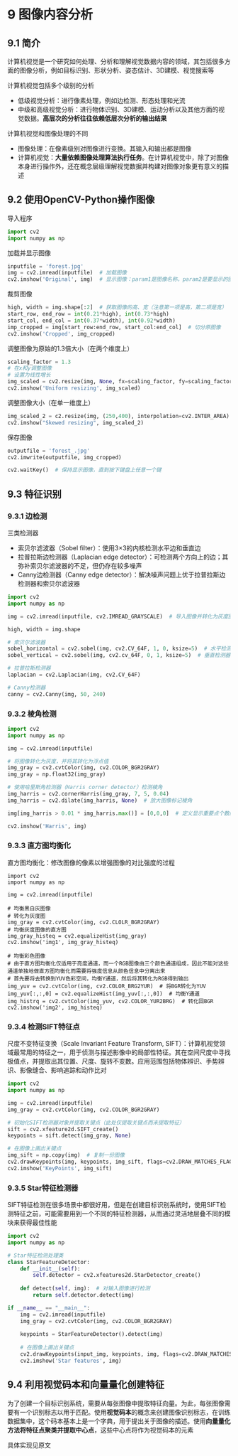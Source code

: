 # 9 图像内容分析

## 9.1 简介
计算机视觉是一个研究如何处理、分析和理解视觉数据内容的领域，其包括很多方面的图像分析，例如目标识别、形状分析、姿态估计、3D建模、视觉搜索等

计算机视觉包括多个级别的分析
* 低级视觉分析：进行像素处理，例如边检测、形态处理和光流
* 中级和高级视觉分析：进行物体识别、3D建模、运动分析以及其他方面的视觉数据。**高层次的分析往往依赖低层次分析的输出结果**

计算机视觉和图像处理的不同
* 图像处理：在像素级别对图像进行变换。其输入和输出都是图像
* 计算机视觉：**大量依赖图像处理算法执行任务**。在计算机视觉中，除了对图像本身进行操作外，还在概念层级理解视觉数据并构建对图像对象更有意义的描述
## 9.2 使用OpenCV-Python操作图像
导入程序
```python
import cv2
import numpy as np
```
加载并显示图像
```python
inputfile = 'forest.jpg'
img = cv2.imread(inputfile)  # 加载图像
cv2.imshow('Original', img)  # 显示图像：param1是图像名称，param2是要显示的图像
```
裁剪图像
```python
high, width = img.shape[:2]  # 获取图像的高、宽（注意第一项是高，第二项是宽）
start_row, end_row = int(0.21*high), int(0.73*high)
start_col, end_col = int(0.37*width), int(0.92*width)
imp_cropped = img[start_row:end_row, start_col:end_col]  # 切分原图像
cv2.imshow('Cropped', img_cropped)
```
调整图像为原始的1.3倍大小（在两个维度上）
```python
scaling_factor = 1.3
# 在x和y调整图像
# 设置为线性增长
img_scaled = cv2.resize(img, None, fx=scaling_factor, fy=scaling_factor, interpolation=cv2.INTER_LINEAR)
cv2.imshow('Uniform resizing', img_scaled)
```
调整图像大小（在单一维度上）
```python
img_scaled_2 = c2.resize(img, (250,400), interpolation=cv2.INTER_AREA)
cv2.imshow("Skewed resizing", img_scaled_2)
```
保存图像
```python
outputfile = 'forest_.jpg'
cv2.imwrite(outputfile, img_cropped)

cv2.waitKey()  # 保持显示图像，直到按下键盘上任意一个键
```
## 9.3 特征识别
### 9.3.1 边检测
三类检测器
* 索贝尔滤波器（Sobel filter）：使用3×3的内核检测水平边和垂直边
* 拉普拉斯边检测器（Laplacian edge detector）：可检测两个方向上的边；其弥补索贝尔滤波器的不足，但仍存在较多噪声
* Canny边检测器（Canny edge detector）：解决噪声问题上优于拉普拉斯边检测器和索贝尔滤波器
```python
import cv2
import numpy as np

img = cv2.imread(inputfile, cv2.IMREAD_GRAYSCALE)  # 导入图像并转化为灰度图

high, width = img.shape

# 索贝尔滤波器
sobel_horizontal = cv2.sobel(img, cv2.CV_64F, 1, 0, ksize=5)  # 水平检测器
sobel_vertical = cv2.sobel(img, cv2.cv_64F, 0, 1, ksize=5)  # 垂直检测器

# 拉普拉斯检测器
laplacian = cv2.Laplacian(img, cv2.CV_64F)

# Canny检测器
canny = cv2.Canny(img, 50, 240)
```
### 9.3.2 棱角检测
```python
import cv2
import numpy as np

img = cv2.imread(inputfile)

# 将图像转化为灰度，并将其转化为浮点值
img_gray = cv2.cvtColor(img, cv2.COLOR_BGR2GRAY)
img_gray = np.float32(img_gray)

# 使用哈里斯角检测器（Harris corner detector）检测棱角
img_harris = cv2.cornerHarris(img_gray, 7, 5, 0.04)
img_harris = cv2.dilate(img_harris, None)  # 放大图像标记棱角

img[img_harris > 0.01 * img_harris.max()] = [0,0,0]  # 定义显示重要点个数的阈值以显示棱角

cv2.imshow('Harris', img)
```
### 9.3.3 直方图均衡化
直方图均衡化：修改图像的像素以增强图像的对比强度的过程
```pytho
import cv2
import numpy as np

img = cv2.imread(inputfile)

# 均衡黑白灰图像
# 转化为灰度图
img_gray = cv2.cvtColor(img, cv2.CLOLR_BGR2GRAY)
# 均衡灰度图像的直方图
img_gray_histeq = cv2.equalizeHist(img_gray)
cv2.imshow('img1', img_gray_histeq)

# 均衡彩色图像
# 由于直方图均衡化仅适用于亮度通道，而一个RGB图像由三个颜色通道组成，因此不能对这些通道单独地做直方图均衡化而需要将强度信息从颜色信息中分离出来
# 首先要将去转换到YUV色彩空间，均衡Y通道，然后将其转化为RGB得到输出
img_yuv = cv2.cvtColor(img, cv2.COLOR_BRG2YUR)  # 将BGR转化为YUV
img_yuv[:,:,0] = cv2.equalizeHist(img_yuv[:,:,0])  # 均衡Y通道
img_histrq = cv2.cvtColor(img_yuv, cv2.COLOR_YUR2BRG)  # 转化回BGR
cv2.imshow('img2', img_histeq)
```
### 9.3.4 检测SIFT特征点
尺度不变特征变换（Scale Invariant Feature Transform, SIFT）：计算机视觉领域最常用的特征之一，用于侦测与描述影像中的局部性特征。其在空间尺度中寻找极值点，并提取出其位置、尺度、旋转不变数。应用范围包括物体辨识、手势辨识、影像缝合、影响追踪和动作比对
```python
import cv2
import numpy as np

img = cv2.imread(inputfile)
img_gray = cv2.cvtColor(img, cv2.COLOR_BGR2GRAY)

# 初始化SIFT检测器对象并提取关键点（此处仅提取关键点而未提取特征）
sift = cv2.xfeature2d.SIFT_create()
keypoints = sift.detect(img_gray, None)

# 在图像上画出关键点
img_sift = np.copy(img)  # 复制一份图像
cv2.drawKeypoints(img, keypoints, img_sift, flags=cv2.DRAW_MATCHES_FLAGS_DRAW_TICH_KEYPOINTS)
cv2.imshow('KeyPoints', img_sift)
```
### 9.3.5 Star特征检测器
SIFT特征检测在很多场景中都很好用，但是在创建目标识别系统时，使用SIFT检测特征之前，可能需要用到一个不同的特征检测器，从而通过灵活地层叠不同的模块来获得最佳性能
```python
import cv2
import numpy as np

# Star特征检测处理类
class StarFeatureDetector:
	def __init__(self):
		self.detector = cv2.xfeatures2d.StarDetector_create()
	
	def detect(self, img):  # 对输入图像进行检测
		return self.detector.detect(img)

if __name__ == "__main__":
	img = cv2.imread(inputfile)
	img_gray = cv2.cvtColor(img, cv2.COLOR_BGR2GRAY)
	
	keypoints = StarFeatureDetector().detect(img)
	
	# 在图像上画出关键点
	cv2.drawKeypoints(input_img, keypoints, img, flags=cv2.DRAW_MATCHES_FLAGS_DRAW_RICH_KEYPOINTS)
	cv2.imshow('Star features', img)
```
## 9.4 利用视觉码本和向量量化创建特征
为了创建一个目标识别系统，需要从每张图像中提取特征向量。为此，每张图像需要有一个识别标志以用于匹配。使用**视觉码本**的概念来创建图像识别标志，在训练数据集中，这个码本基本上是一个字典，用于提出关于图像的描述。使用**向量量化方法将特征点聚类并提取中心点**，这些中心点将作为视觉码本的元素

具体实现见原文
